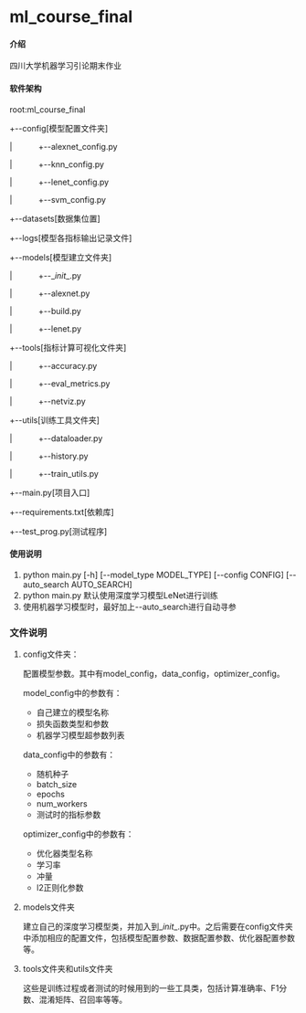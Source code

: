 # ml_course_final

#### 介绍

四川大学机器学习引论期末作业

#### 软件架构

root:ml_course_final

+--config[模型配置文件夹]

|&emsp;&emsp;&emsp;                     +--alexnet_config.py

|&emsp;&emsp;&emsp;                     +--knn_config.py

|&emsp;&emsp;&emsp;			+--lenet_config.py

|&emsp;&emsp;&emsp;			+--svm_config.py

+--datasets[数据集位置]

+--logs[模型各指标输出记录文件]

+--models[模型建立文件夹]

|&emsp;&emsp;&emsp;			+--\__init__.py

|&emsp;&emsp;&emsp;			+--alexnet.py

|&emsp;&emsp;&emsp;			+--build.py

|&emsp;&emsp;&emsp;			+--lenet.py

+--tools[指标计算可视化文件夹]

|&emsp;&emsp;&emsp;			+--accuracy.py

|&emsp;&emsp;&emsp;			+--eval_metrics.py

|&emsp;&emsp;&emsp;			+--netviz.py

+--utils[训练工具文件夹]

|&emsp;&emsp;&emsp;			+--dataloader.py

|&emsp;&emsp;&emsp;			+--history.py

|&emsp;&emsp;&emsp;			+--train_utils.py

+--main.py[项目入口]

+--requirements.txt[依赖库]

+--test_prog.py[测试程序]



#### 使用说明

1.  python main.py [-h] [--model_type MODEL_TYPE] [--config CONFIG] [--auto_search AUTO_SEARCH]
2.  python main.py 默认使用深度学习模型LeNet进行训练
3.  使用机器学习模型时，最好加上--auto_search进行自动寻参

### 文件说明

1. config文件夹：

   配置模型参数。其中有model_config，data_config，optimizer_config。

   model_config中的参数有：

   - 自己建立的模型名称
   - 损失函数类型和参数
   - 机器学习模型超参数列表

   data_config中的参数有：

   - 随机种子
   - batch_size
   - epochs
   - num_workers
   - 测试时的指标参数

   optimizer_config中的参数有：

   - 优化器类型名称
   - 学习率
   - 冲量
   - l2正则化参数

2. models文件夹

   建立自己的深度学习模型类，并加入到\__init__.py中。之后需要在config文件夹中添加相应的配置文件，包括模型配置参数、数据配置参数、优化器配置参数等。

3. tools文件夹和utils文件夹

   这些是训练过程或者测试的时候用到的一些工具类，包括计算准确率、F1分数、混淆矩阵、召回率等等。